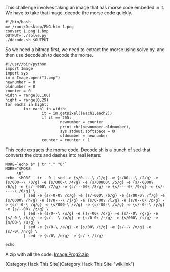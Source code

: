 This challenge involves taking an image that has morse code embeded in
it. We have to take that image, decode the morse code quickly.

    #!/bin/bash
    mv /root/Desktop/PNG.htm 1.png
    convert 1.png 1.bmp
    OUTPUT=`./solve.py`
    ./decode.sh $OUTPUT

So we need a bitmap first, we need to extract the morse using solve.py,
and then use decode.sh to decode the morse.

    #!/usr//bin/python
    import Image
    import sys
    im = Image.open("1.bmp")
    newnumber = 0
    oldnumber = 0
    counter = 0
    width = range(0,100)
    hight = range(0,29)
    for each2 in hight:
            for each1 in width:
                    it = im.getpixel((each1,each2))
                    if it == 255:
                            newnumber = counter
                            print chr(newnumber-oldnumber),
                            sys.stdout.softspace = 0
                            oldnumber = newnumber
                    counter = counter + 1

This code extracts the morse code. Decode.sh is a bunch of sed that
converts the dots and dashes into real letters:

    MORE=`echo $* | tr "." "0"`
    MORE="$MORE
         \n"
    echo  $MORE | tr . 0 | sed -e {s/0----\ /1/g} -e {s/00---\ /2/g} -e {s/000--\ /3/g} -e {s/000-\ /4/g} -e {s/00000\ /5/g} -e {s/-0000\ /6/g} -e {s/--000\ /7/g} -e {s/---00\ /8/g} -e {s/----0\ /9/g} -e {s/-----\ /0/g} \
            | sed -e {s/-0-0\ /c/g} -e {s/-000\ /b/g} -e {s/00-0\ /f/g} -e {s/0000\ /h/g} -e {s/0---\ /j/g} -e {s/0-00\ /l/g} -e {s/0--0\ /p/g} -e {s/--0-\ /q/g} -e {s/000-\ /v/g} -e {s/-00-\ /x/g} -e {s/-0--\ /y/g} -e {s/--00\ /z/g} \
            | sed -e {s/0--\ /w/g} -e {s/-00\ /d/g} -e {s/--0\ /g/g} -e {s/-0-\ /k/g} -e {s/---\ /o/g} -e {s/0-0\ /r/g} -e {s/000\ /s/g} -e {s/00-\ /u/g} \
            | sed -e {s/0-\ /a/g} -e {s/00\ /i/g} -e {s/--\ /m/g} -e {s/-0\ /n/g} \
            | sed -e {s/0\ /e/g} -e {s/-\ /t/g}

    echo

A zip with all the code: <Image:Prog2.zip>

[Category:Hack This Site](Category:Hack This Site "wikilink")
